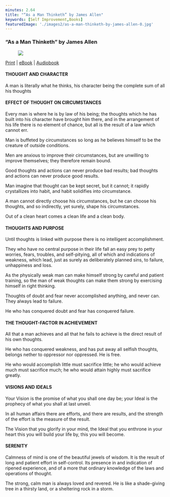 ```yaml
---
minutes: 2.64
title: "“As a Man Thinketh” by James Allen"
keywords: [Self Improvement,Books]
featuredImage: './images2/as-a-man-thinketh-by-james-allen-0.jpg'
---
```


### “As a Man Thinketh” by James Allen

<figure>

![](/images2/as-a-man-thinketh-by-james-allen-0.jpg)

</figure>

[Print](https://amzn.to/2SYcp9m) | [eBook](https://amzn.to/37JpLeE) | [Audiobook](https://amzn.to/2SGDOO3)

#### THOUGHT AND CHARACTER

A man is literally what he thinks, his character being the complete sum of all his thoughts

#### EFFECT OF THOUGHT ON CIRCUMSTANCES

Every man is where he is by law of his being; the thoughts which he has built into his character have brought him there, and in the arrangement of his life there is no element of chance, but all is the result of a law which cannot err.

Man is buffeted by circumstances so long as he believes himself to be the creature of outside conditions.

Men are anxious to improve their circumstances, but are unwilling to improve themselves; they therefore remain bound.

Good thoughts and actions can never produce bad results; bad thoughts and actions can never produce good results.

Man imagine that thought can be kept secret, but it cannot; it rapidly crystallizes into habit, and habit solidifies into circumstance.

A man cannot directly choose his circumstances, but he can choose his thoughts, and so indirectly, yet surely, shape his circumstances.

Out of a clean heart comes a clean life and a clean body.

#### THOUGHTS AND PURPOSE

Until thoughts is linked with purpose there is no intelligent accomplishment.

They who have no central purpose in their life fall an easy prey to petty worries, fears, troubles, and self-pitying, all of which and indications of weakness, which lead, just as surely as deliberately planned sins, to failure, unhappiness and loss.

As the physically weak man can make himself strong by careful and patient training, so the man of weak thoughts can make them strong by exercising himself in right thinking.

Thoughts of doubt and fear never accomplished anything, and never can. They always lead to failure.

He who has conquered doubt and fear has conquered failure.

#### THE THOUGHT-FACTOR IN ACHIEVEMENT

All that a man achieves and all that he fails to achieve is the direct result of his own thoughts.

He who has conquered weakness, and has put away all selfish thoughts, belongs nether to oppressor nor oppressed. He is free.

He who would accomplish little must sacrifice little; he who would achieve much must sacrifice much; he who would attain highly must sacrifice greatly.

#### VISIONS AND IDEALS

Your Vision is the promise of what you shall one day be; your Ideal is the prophecy of what you shall at last unveil.

In all human affairs there are efforts, and there are results, and the strength of the effort is the measure of the result.

The Vision that you glorify in your mind, the Ideal that you enthrone in your heart this you will build your life by, this you will become.

#### SERENITY

Calmness of mind is one of the beautiful jewels of wisdom. It is the result of long and patient effort in self-control. Its presence in and indication of ripened experience, and of a more that ordinary knowledge of the laws and operations of thought.

The strong, calm man is always loved and revered. He is like a shade-giving tree in a thirsty land, or a sheltering rock in a storm.
